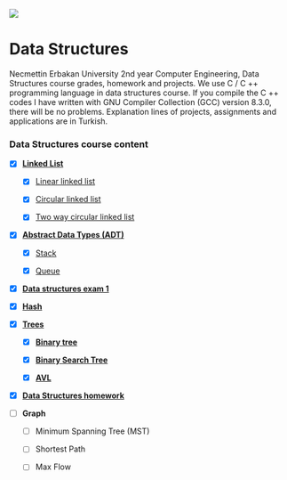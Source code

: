 ![](https://img.shields.io/badge/-Made_Wtih-blue.svg?style=flat&logo=c%2B%2B)

# Data Structures

Necmettin Erbakan University 2nd year Computer Engineering, Data Structures course grades, homework and projects. We use C / C ++ programming language in data structures course. If you compile the C ++ codes I have written with GNU Compiler Collection (GCC) version 8.3.0, there will be no problems. Explanation lines of projects, assignments and applications are in Turkish.


### Data Structures course content

* [x] [**Linked List**](/linked_list/)
  
    * [x] [Linear linked list](/linked_list/Linear_linked_list/)
     
    * [x] [Circular linked list](/linked_list/Circular_linked_list/)
    
    * [x] [Two way circular linked list](/linked_list/Two-way_circular_linked_list)


* [x] [**Abstract Data Types (ADT)**](/AbstractDataTypes_(ADT))

    * [x] [Stack](/AbstractDataTypes_(ADT)/Stack-Queue/)
    
    * [x] [Queue](/AbstractDataTypes_(ADT)/Stack-Queue/)

* [x] [**Data structures exam 1**](/Data_structures_exam_1)


* [x] [**Hash**](/Hash/)


* [x] [**Trees**](/Tree)

    * [x] [**Binary tree**](/Tree/Binary_Tree.c)

    * [x] [**Binary Search Tree**](/Tree/Binary_Search_Tree.c)
    
    * [x] [**AVL**](/Tree/avl.c)
    
    
* [x] [**Data Structures homework**](/homework/Infix_to_postfix_and_postfix_evaluation.c)


* [ ] **Graph**

    * [ ] Minimum Spanning Tree (MST)
    
    * [ ] Shortest Path
    
    * [ ] Max Flow

